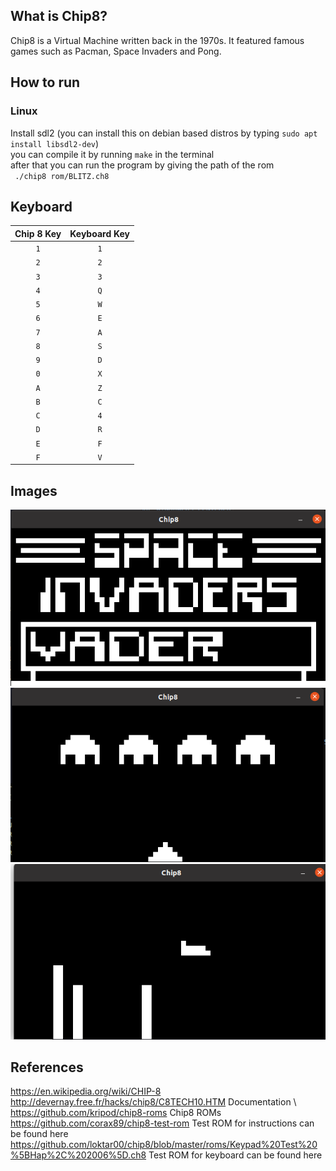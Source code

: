 ## What is Chip8?
Chip8 is a Virtual Machine written back in the 1970s. It featured famous games such as Pacman, Space Invaders and Pong.

## How to run
### Linux
Install sdl2 (you can install this on debian based distros by typing <code>sudo apt install libsdl2-dev</code>) \
you can compile it by running <code>make</code> in the terminal \
after that you can run the program by giving the path of the rom \
<code> ./chip8 rom/BLITZ.ch8</code>


## Keyboard



| Chip 8 Key | Keyboard Key |
| :--------: | :----------: |
| `1`        | `1`          |
| `2`        | `2`          |
| `3`        | `3`          |
| `4`        | `Q`          |
| `5`        | `W`          |
| `6`        | `E`          |
| `7`        | `A`          |
| `8`        | `S`          |
| `9`        | `D`          |
| `0`        | `X`          |
| `A`        | `Z`          |
| `B`        | `C`          |
| `C`        | `4`          |
| `D`        | `R`          |
| `E`        | `F`          |
| `F`        | `V`          |


## Images
![space invaders](/screenshots/sc1.png)
![space invaders](/screenshots/sc2.png)
![blitz](/screenshots/sc3.png)

## References
https://en.wikipedia.org/wiki/CHIP-8 \
http://devernay.free.fr/hacks/chip8/C8TECH10.HTM Documentation \ \
https://github.com/kripod/chip8-roms Chip8 ROMs \
https://github.com/corax89/chip8-test-rom Test ROM for instructions can be found here \
https://github.com/loktar00/chip8/blob/master/roms/Keypad%20Test%20%5BHap%2C%202006%5D.ch8 Test ROM for keyboard can be found here
